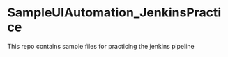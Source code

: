 # SampleUIAutomation_JenkinsPractice
This repo contains sample files for practicing the jenkins pipeline
